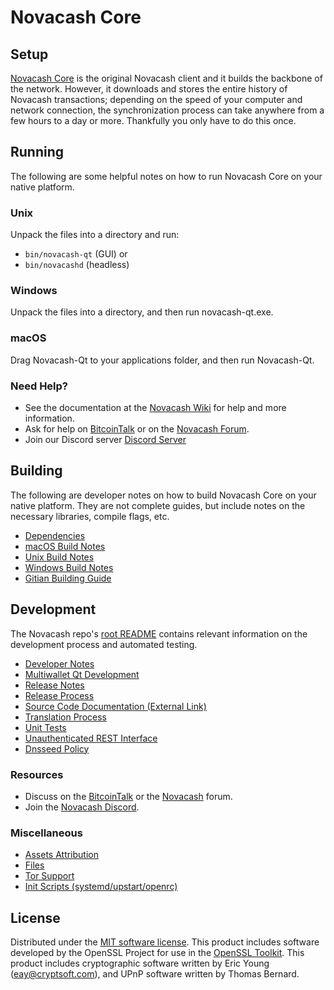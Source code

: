 Novacash Core
=============

Setup
---------------------
[Novacash Core](http://novacash.org/wallet) is the original Novacash client and it builds the backbone of the network. However, it downloads and stores the entire history of Novacash transactions; depending on the speed of your computer and network connection, the synchronization process can take anywhere from a few hours to a day or more. Thankfully you only have to do this once.

Running
---------------------
The following are some helpful notes on how to run Novacash Core on your native platform.

### Unix

Unpack the files into a directory and run:

- `bin/novacash-qt` (GUI) or
- `bin/novacashd` (headless)

### Windows

Unpack the files into a directory, and then run novacash-qt.exe.

### macOS

Drag Novacash-Qt to your applications folder, and then run Novacash-Qt.

### Need Help?

* See the documentation at the [Novacash Wiki](https://github.com/Novacash-Project/Novacash/wiki)
for help and more information.
* Ask for help on [BitcoinTalk](https://bitcointalk.org/index.php?topic=1262920.0) or on the [Novacash Forum](http://forum.novacash.org/).
* Join our Discord server [Discord Server](https://discord.novacash.org)

Building
---------------------
The following are developer notes on how to build Novacash Core on your native platform. They are not complete guides, but include notes on the necessary libraries, compile flags, etc.

- [Dependencies](dependencies.md)
- [macOS Build Notes](build-osx.md)
- [Unix Build Notes](build-unix.md)
- [Windows Build Notes](build-windows.md)
- [Gitian Building Guide](gitian-building.md)

Development
---------------------
The Novacash repo's [root README](/README.md) contains relevant information on the development process and automated testing.

- [Developer Notes](developer-notes.md)
- [Multiwallet Qt Development](multiwallet-qt.md)
- [Release Notes](release-notes.md)
- [Release Process](release-process.md)
- [Source Code Documentation (External Link)](https://www.fuzzbawls.pw/novacash/doxygen/)
- [Translation Process](translation_process.md)
- [Unit Tests](unit-tests.md)
- [Unauthenticated REST Interface](REST-interface.md)
- [Dnsseed Policy](dnsseed-policy.md)

### Resources
* Discuss on the [BitcoinTalk](https://bitcointalk.org/index.php?topic=1262920.0) or the [Novacash](http://forum.novacash.org/) forum.
* Join the [Novacash Discord](https://discord.novacash.org).

### Miscellaneous
- [Assets Attribution](assets-attribution.md)
- [Files](files.md)
- [Tor Support](tor.md)
- [Init Scripts (systemd/upstart/openrc)](init.md)

License
---------------------
Distributed under the [MIT software license](/COPYING).
This product includes software developed by the OpenSSL Project for use in the [OpenSSL Toolkit](https://www.openssl.org/). This product includes
cryptographic software written by Eric Young ([eay@cryptsoft.com](mailto:eay@cryptsoft.com)), and UPnP software written by Thomas Bernard.
